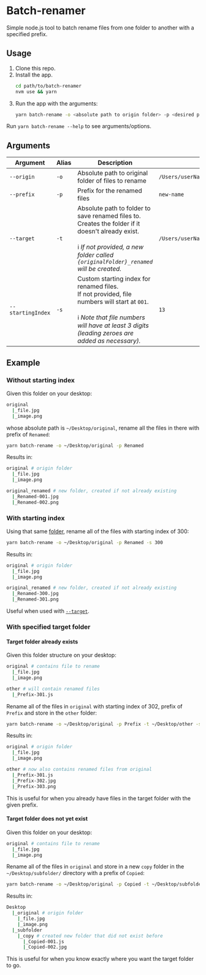 # Batch-renamer

Simple node.js tool to batch rename files from one folder to another with a specified prefix.

## Usage

1. Clone this repo.
1. Install the app.
   ```bash
   cd path/to/batch-renamer
   nvm use && yarn
   ```
1. Run the app with the arguments:
   ```bash
   yarn batch-rename -o <absolute path to origin folder> -p <desired prefix>
   ```

Run `yarn batch-rename --help` to see arguments/options.

## Arguments

<table>
  <thead>
    <tr>
      <th>Argument</th>
      <th>Alias</th>
      <th>Description</th>
      <th>Example</th>
      <th>Required?</th>
    </tr>
  </thead>
  <tr>
    <td><code>--origin</code></td>
    <td><code>-o</code></td>
    <td>Absolute path to original folder of files to rename</td>
    <td><code>/Users/userName/Desktop/originalFolder</code></td>
    <td>Yes</td>
  </tr>
  <tr>
    <td><code>--prefix</code></td>
    <td><code>-p</code></td>
    <td>Prefix for the renamed files</td>
    <td><code>new-name</code></td>
    <td>Yes</td>
  </tr>
  <tr>
    <td><code>--target</code></td>
    <td><code>-t</code></td>
    <td>
      Absolute path to folder to save renamed files to. Creates the folder if it doesn't already exist.
      <br /><br />
      ℹ️ <em>If not provided, a new folder called <code>{originalFolder}_renamed</code> will be created.</em>
    </td>
    <td><code>/Users/userName/Desktop/renameToHere</code></td>
    <td>No</td>
  </tr>
  <tr>
    <td><code>--startingIndex</code></td>
    <td><code>-s</code></td>
    <td>
      Custom starting index for renamed files.
      <br />
      If not provided, file numbers will start at <code>001</code>.
      <br /><br />
      ℹ️ <em>Note that file numbers will have at least 3 digits (leading zeroes are added as necessary).</em>
    </td>
    <td><code>13</code></td>
    <td>No</td>
  </tr>
</table>
         
## Example

### Without starting index

Given this folder on your desktop:

```bash
original
  |_file.jpg
  |_image.png
```

whose absolute path is `~/Desktop/original`, rename all the files in there with prefix of `Renamed`:

```bash
yarn batch-rename -o ~/Desktop/original -p Renamed
```

Results in:

```bash
original # origin folder
  |_file.jpg
  |_image.png

original_renamed # new folder, created if not already existing
  |_Renamed-001.jpg
  |_Renamed-002.png
```

### With starting index

Using that same [folder](#without-starting-index), rename all of the files with starting index of 300:

```bash
yarn batch-rename -o ~/Desktop/original -p Renamed -s 300
```

Results in:

```bash
original # origin folder
  |_file.jpg
  |_image.png

original_renamed # new folder, created if not already existing
  |_Renamed-300.jpg
  |_Renamed-301.png
```

Useful when used with [`--target`](#with-specified-target-folder).

### With specified target folder

#### Target folder already exists

Given this folder structure on your desktop:

```bash
original # contains file to rename
  |_file.jpg
  |_image.png

other # will contain renamed files
  |_Prefix-301.js
```

Rename all of the files in `original` with starting index of 302, prefix of `Prefix` and store in the `other` folder:

```bash
yarn batch-rename -o ~/Desktop/original -p Prefix -t ~/Desktop/other -s 302
```

Results in:

```bash
original # origin folder
  |_file.jpg
  |_image.png

other # now also contains renamed files from original
  |_Prefix-301.js
  |_Prefix-302.jpg
  |_Prefix-303.png
```

This is useful for when you already have files in the target folder with the given prefix.

#### Target folder does not yet exist

Given this folder on your desktop:

```bash
original # contains file to rename
  |_file.jpg
  |_image.png
```

Rename all of the files in `original` and store in a new `copy` folder in the `~/Desktop/subfolder/` directory with a prefix of `Copied`:

```bash
yarn batch-rename -o ~/Desktop/original -p Copied -t ~/Desktop/subfolder/copy
```

Results in:

```bash
Desktop
  |_original # origin folder
    |_file.jpg
    |_image.png
  |_subfolder
    |_copy # created new folder that did not exist before
      |_Copied-001.js
      |_Copied-002.jpg
```

This is useful for when you know exactly where you want the target folder to go.
